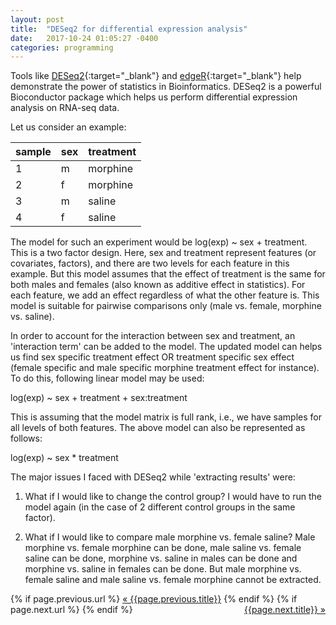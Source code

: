 ```yaml
---
layout: post
title:  "DESeq2 for differential expression analysis"
date:   2017-10-24 01:05:27 -0400
categories: programming
---
```

Tools like [DESeq2](http://bioconductor.org/packages/devel/bioc/vignettes/DESeq2/inst/doc/DESeq2.html){:target="_blank"} and [edgeR](https://bioconductor.org/packages/release/bioc/html/edgeR.html){:target="_blank"} help demonstrate the power of statistics in Bioinformatics. DESeq2 is a powerful Bioconductor package which helps us perform differential expression analysis on RNA-seq data.

Let us consider an example:

| sample | sex | treatment |
|--------|-----|-----------|
| 1      | m   | morphine  |
| 2      | f   | morphine  |
| 3      | m   | saline    |
| 4      | f   | saline    |

The model for such an experiment would be log(exp) ~ sex + treatment. This is a two factor design. Here, sex and treatment represent features (or covariates, factors), and there are two levels for each feature in this example. But this model assumes that the effect of treatment is the same for both males and females (also known as additive effect in statistics). For each feature, we add an effect regardless of what the other feature is. This model is suitable for pairwise comparisons only (male vs. female, morphine vs. saline).

In order to account for the interaction between sex and treatment, an 'interaction term' can be added to the model. The updated model can helps us find sex specific treatment effect OR treatment specific sex effect (female specific and male specific morphine treatment effect for instance). To do this, following linear model may be used:

log(exp) ~ sex + treatment + sex:treatment

This is assuming that the model matrix is full rank, i.e., we have samples for all levels of both features. The above model can also be represented as follows:

log(exp) ~ sex * treatment

The major issues I faced with DESeq2 while 'extracting results' were:

1) What if I would like to change the control group? I would have to run the model again (in the case of 2 different control groups in the same factor).

2) What if I would like to compare male morphine vs. female saline? Male morphine vs. female morphine can be done, male saline vs. female saline can be done, morphine vs. saline in males can be done and morphine vs. saline in females can be done. But male morphine vs. female saline and male saline vs. female morphine cannot be extracted. 

<div class="Previous-next">
  {% if page.previous.url %}
    <a class="previous" href="{{page.previous.url}}">&laquo; {{page.previous.title}}</a>
  {% endif %}
  {% if page.next.url %}
    <a class="next" style="float:right" href="{{page.next.url}}">{{page.next.title}} &raquo;</a>
  {% endif %}
</div>
